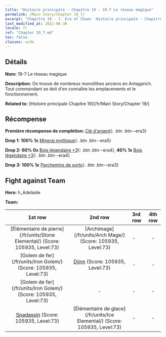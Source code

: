 ```yaml
---
title: "Histoire principale - Chapitre 19 - 19-7 Le réseau magique"
permalink: /Main Story/Chapter 19_7/
excerpt: "Chapitre 19 - 7. Era of Chaos  Histoire principale - Chapitre 19_7. 19-7 Le réseau magique"
last_modified_at: 2021-06-30
locale: fr
ref: "Chapter 19_7.md"
toc: false
classes: wide
---
```


## Détails

 **Nom:** 19-7 Le réseau magique

 **Description:** On trouve de nombreux monolithes anciens en Antagarich. Tout commandant se doit d'en connaître les emplacements et le fonctionnement.

 **Related to:** [Histoire principale Chapitre 19](/fr/Main Story/Chapter 19/)

## Récompense

 **Première récompense de complétion:** [Clé d'argent](/ItemsFR/con_693/){: .btn .btn--era3}

 **Drop 1:** **100% 1x** [Minerai mythique](/ItemsFR/mat_61/){: .btn .btn--era5}

 **Drop 2:** **60% 0x** [Bois légendaire +3](/ItemsFR/mat_55/){: .btn .btn--era4}, **40% 1x** [Bois légendaire +3](/ItemsFR/mat_55/){: .btn .btn--era4}

 **Drop 3:** **100% 1x** [Parchemins de sorts](/ItemsFR/con_694/){: .btn .btn--era3}


## Fight against Team
 **Hero:** h_Adelaide

 **Team:**


  | 1st row | 2nd row | 3rd row | 4th row |
  |:----:|:----:|:----|:----:|
  | [Élémentaire de pierre](/fr/units/Stone Elemental/) (Score: 105935, Level:73)  | [Archimage](/fr/units/Arch Mage/) (Score: 105935, Level:73)  | - | - |
  | [Golem de fer](/fr/units/Iron Golem/) (Score: 105935, Level:73)  | [Djinn](/fr/units/Genie/) (Score: 105935, Level:73)  | - | - |
  | [Golem de fer](/fr/units/Iron Golem/) (Score: 105935, Level:73)  | - | - | - |
  | [Spadassin](/fr/units/Swordsman/) (Score: 105935, Level:73)  | [Élémentaire de glace](/fr/units/Ice Elemental/) (Score: 105935, Level:73)  | - | - |


